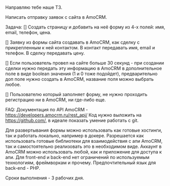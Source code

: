Направляю тебе наше ТЗ.

Написать отправку заявок с сайта в AmoCRM.

Задача:
[] Создать страницу и добавить на неё форму из 4-х полей: имя, email, телефон, цена.

[] Заявку из формы сайта создавать в AmoCRM, как сделку с прикрепленным к ней контактом. В контакт передавать имя, email и телефон. В сделку передавать цену.

[] Если пользователь провел на сайте больше 30 секунд - при создании сделки нужно передать эту информацию в AmoCRM в дополнительное поле в виде boolean значения (1 и 0 тоже подойдет), предварительно доп поле нужно создать в AmoCRM, название поля можно выбрать любое.

[] Пользователю который заполняет форму, не нужно проходить регистрацию ни в AmoCRM, ни где-либо еще.

FAQ:
Документация по API AmoCRM - https://developers.amocrm.ru/rest_api/
Код нужно выложить на https://github.com/, в идеале показать умение работать с git.

Для развертывания формы можно использовать как готовые хостинги, так и работать локально, например в докере.
Разрешается как использовать готовые библиотеки для взаимодействия с апи AmoCRM, так и самостоятельно реализовать это в необходимом виде.
Аккаунт в AmoCRM можно использовать любой, как и приложение для доступа к апи.
Для front-end и back-end нет ограничений по используемым технологиям, фреймворкам и прочему. Предпочтительный язык для back-end - PHP.

Сроки выполнения - 3 рабочих дня.